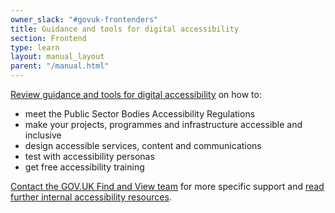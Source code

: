 ```yaml
---
owner_slack: "#govuk-frontenders"
title: Guidance and tools for digital accessibility
section: Frontend
type: learn
layout: manual_layout
parent: "/manual.html"
---
```


[Review guidance and tools for digital accessibility](https://www.gov.uk/guidance/guidance-and-tools-for-digital-accessibility) on how to:

- meet the Public Sector Bodies Accessibility Regulations
- make your projects, programmes and infrastructure accessible and inclusive
- design accessible services, content and communications
- test with accessibility personas
- get free accessibility training

[Contact the GOV.UK Find and View team](https://app.slack.com/client/T8GT9416G/CL93VA6T1/thread/CAD79097T-1553596948.007500) for more specific support and [read further internal accessibility resources](https://sites.google.com/a/digital.cabinet-office.gov.uk/gds/we-are-gds/service-design-and-assurance-sda/accessibility/accessibility-resources).
